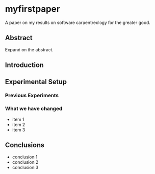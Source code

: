 # myfirstpaper
A paper on my results on software carpentreology for the greater good.

## Abstract
Expand on the abstract.
## Introduction

## Experimental Setup
### Previous Experiments
### What we have changed
- item 1
- item 2
- item 3

## Conclusions
- conclusion 1
- conclusion 2
- conclusion 3

